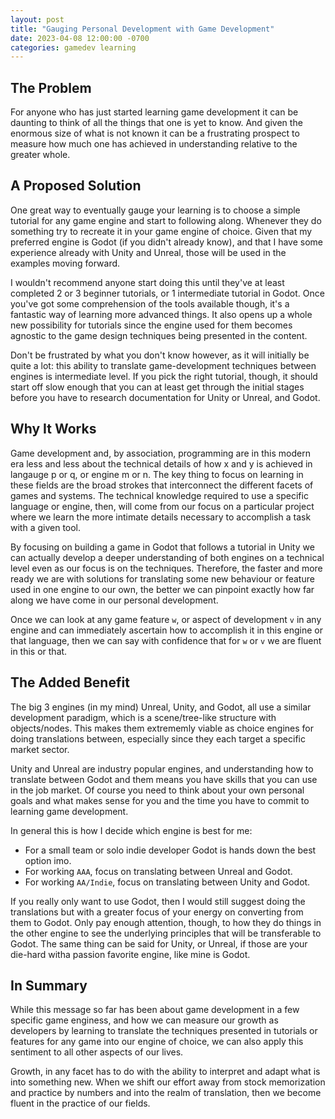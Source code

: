 ```yaml
---
layout: post
title: "Gauging Personal Development with Game Development"
date: 2023-04-08 12:00:00 -0700
categories: gamedev learning
---
```

## The Problem

For anyone who has just started learning game development it can be daunting to think of all the things that one is yet to know.
And given the enormous size of what is not known it can be a frustrating prospect to measure how much one has achieved in
understanding relative to the greater whole.

## A Proposed Solution

One great way to eventually gauge your learning is to choose a simple tutorial for any game engine and start to following along.
Whenever they do something try to recreate it in your game engine of choice.
Given that my preferred engine is Godot (if you didn't already know), and that I have some experience already with Unity and Unreal,
those will be used in the examples moving forward.

I wouldn't recommend anyone start doing this until they've at least completed 2 or 3 beginner tutorials, or 1 intermediate tutorial
in Godot.
Once you've got some comprehension of the tools available though, it's a fantastic way of learning more advanced things.
It also opens up a whole new possibility for tutorials since the engine used for them becomes agnostic to the game design
techniques being presented in the content.

Don't be frustrated by what you don't know however, as it will initially be quite a lot: this ability to translate game-development
techniques between engines is intermediate level.
If you pick the right tutorial, though, it should start off slow enough that you can at least get through the initial stages
before you have to research documentation for Unity or Unreal, and Godot.

## Why It Works

Game development and, by association, programming are in this modern era less and less about the technical details of how x and y is
achieved in langauge p or q, or engine m or n.
The key thing to focus on learning in these fields are the broad strokes that interconnect the different facets of games and
systems.
The technical knowledge required to use a specific language or engine, then, will come from our focus on a particular project
where we learn the more intimate details necessary to accomplish a task with a given tool.

By focusing on building a game in Godot that follows a tutorial in Unity we can actually develop a deeper understanding of
both engines on a technical level even as our focus is on the techniques.
Therefore, the faster and more ready we are with solutions for translating some new behaviour or feature used in one engine
to our own, the better we can pinpoint exactly how far along we have come in our personal development.

Once we can look at any game feature `w`, or aspect of development `v` in any engine and can immediately ascertain how to
accomplish it in this engine or that language, then we can say with confidence that for `w` or `v` we are fluent in this or that.

## The Added Benefit

The big 3 engines (in my mind) Unreal, Unity, and Godot, all use a similar development paradigm, which is a scene/tree-like
structure with objects/nodes.
This makes them extrememly viable as choice engines for doing translations between, especially since they each target a specific
market sector.

Unity and Unreal are industry popular engines, and understanding how to translate between Godot and them means you have skills that
you can use in the job market.
Of course you need to think about your own personal goals and what makes sense for you and the time you have to commit to learning
game development.

In general this is how I decide which engine is best for me:

- For a small team or solo indie developer Godot is hands down the best option imo.
- For working `AAA`, focus on translating between Unreal and Godot.
- For working `AA/Indie`, focus on translating between Unity and Godot.

If you really only want to use Godot, then I would still suggest doing the translations but with a greater focus of your energy on
converting from them to Godot.
Only pay enough attention, though, to how they do things in the other engine to see the underlying principles that will be
transferable to Godot.
The same thing can be said for Unity, or Unreal, if those are your die-hard witha passion favorite engine, like mine is Godot.

## In Summary

While this message so far has been about game development in a few specific game enginess, and how we can measure our growth
as developers by learning to translate the techniques presented in tutorials or features for any game into our engine of choice,
we can also apply this sentiment to all other aspects of our lives.

Growth, in any facet has to do with the ability to interpret and adapt what is into something new. 
When we shift our effort away from stock memorization and practice by numbers and into the realm of translation,
then we become fluent in the practice of our fields.
